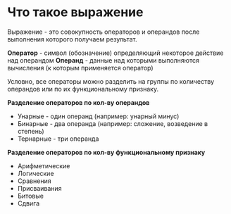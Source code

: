 # Что такое выражение
Выражение - это совокупность операторов и операндов после выполнения 
которого получаем результат.

**Оператор** - символ (обозначение) определяющий некоторое действие над операндом
**Операнд** - данные над которыми выполняются вычисления (к которым применяется оператор)

Условно, все операторы можно разделить на группы по количеству операндов или 
по их функциональному признаку.

**Разделение операторов по кол-ву операндов**
- Унарные - один операнд (например: унарный минус)
- Бинарные - два операнда (например: сложение, возведение в степень)
- Тернарные - три операнда

**Разделение операторов по кол-ву функциональному признаку**
- Арифметические
- Логические
- Сравнения
- Присваивания
- Битовые
- Сдвига